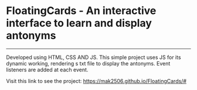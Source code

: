 # FloatingCards - An interactive interface to learn and display antonyms
___

Developed using HTML, CSS AND JS.
This simple project uses JS for its dynamic working, rendering s txt file to display the antonyms.
Event listeners are added at each event.

Visit this link to see the project: https://mak2506.github.io/FloatingCards/#

